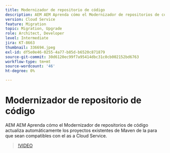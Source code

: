 ```yaml
---
title: Modernizador de repositorio de código
description: AEM AEM Aprenda cómo el Modernizador de repositorios de código actualiza automáticamente los proyectos existentes de Maven de la para que sean compatibles con el as a Cloud Service.
version: Cloud Service
feature: Migration
topic: Migration, Upgrade
role: Architect, Developer
level: Intermediate
jira: KT-8663
thumbnail: 336694.jpeg
exl-id: df5e0e46-0255-4a77-b85d-b6520c871879
source-git-commit: 30d6120ec99f7a95414dbc31c0cb002152bd6763
workflow-type: tm+mt
source-wordcount: '46'
ht-degree: 0%

---
```


# Modernizador de repositorio de código

AEM AEM Aprenda cómo el Modernizador de repositorios de código actualiza automáticamente los proyectos existentes de Maven de la para que sean compatibles con el as a Cloud Service.

>[!VIDEO](https://video.tv.adobe.com/v/336694?quality=12&learn=on)
